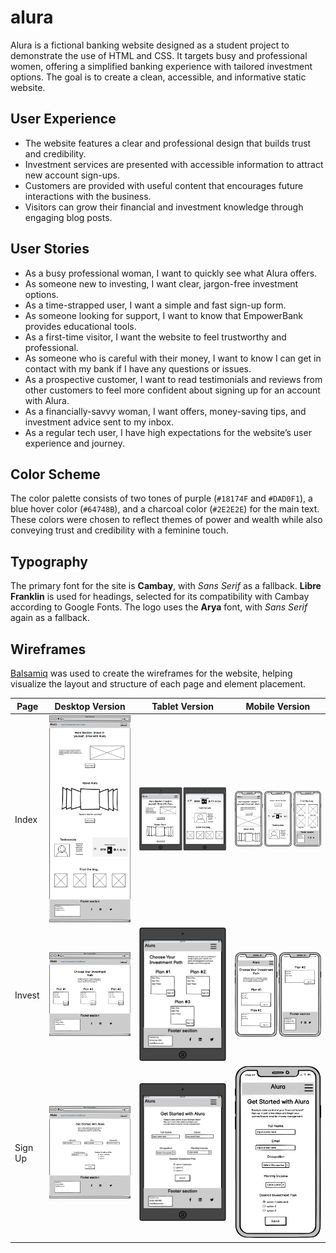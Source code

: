 # alura

Alura is a fictional banking website designed as a student project to demonstrate the use of HTML and CSS. It targets busy and professional women, offering a simplified banking experience with tailored investment options. The goal is to create a clean, accessible, and informative static website.

## User Experience

- The website features a clear and professional design that builds trust and credibility.  
- Investment services are presented with accessible information to attract new account sign-ups.  
- Customers are provided with useful content that encourages future interactions with the business.  
- Visitors can grow their financial and investment knowledge through engaging blog posts.  

## User Stories

- As a busy professional woman, I want to quickly see what Alura offers.  
- As someone new to investing, I want clear, jargon-free investment options.  
- As a time-strapped user, I want a simple and fast sign-up form.  
- As someone looking for support, I want to know that EmpowerBank provides educational tools.  
- As a first-time visitor, I want the website to feel trustworthy and professional.  
- As someone who is careful with their money, I want to know I can get in contact with my bank if I have any questions or issues.  
- As a prospective customer, I want to read testimonials and reviews from other customers to feel more confident about signing up for an account with Alura.  
- As a financially-savvy woman, I want offers, money-saving tips, and investment advice sent to my inbox.  
- As a regular tech user, I have high expectations for the website’s user experience and journey.  

## Color Scheme

The color palette consists of two tones of purple (`#18174F` and `#DAD0F1`), a blue hover color (`#64748B`), and a charcoal color (`#2E2E2E`) for the main text. These colors were chosen to reflect themes of power and wealth while also conveying trust and credibility with a feminine touch.



## Typography

The primary font for the site is **Cambay**, with *Sans Serif* as a fallback. **Libre Franklin** is used for headings, selected for its compatibility with Cambay according to Google Fonts. The logo uses the **Arya** font, with *Sans Serif* again as a fallback.

## Wireframes

[Balsamiq](https://balsamiq.com/) was used to create the wireframes for the website, helping visualize the layout and structure of each page and element placement.

Page | Desktop Version | Tablet Version | Mobile Version
--- | --- | --- | ---
Index | ![Desktop index wireframe image](assets/wireframes/desktop-index.png) | ![Tablet index wireframe image](assets/wireframes/tablet-index.png) | ![Mobile index wireframe image](assets/wireframes/mobile-index.png)
Invest | ![Desktop invest wireframe image](assets/wireframes/desktop-invest.png) | ![Tablet invest wireframe image](assets/wireframes/tablet-invest.png) | ![Mobile invest wireframe image](assets/wireframes/mobile-invest.png)
Sign Up | ![Desktop sign up wireframe image](assets/wireframes/desktop-signup.png) | ![Tablet sign up wireframe image](assets/wireframes/tablet-signup.png) | ![Mobile sign up wireframe image](assets/wireframes/mobile-signup.png)

